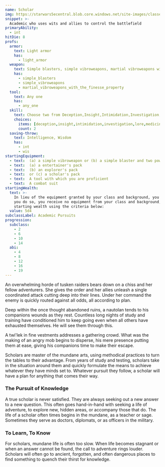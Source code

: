 ```yaml
---
name: Scholar
img: https://starwars5ecentral.blob.core.windows.net/site-images/classes/scholar_01.png
snippet: >-
  Academic who uses wits and allies to control the battlefield
primaryAbility:
  - int
hitDie: 8
profs:
  armor:
    text: Light armor
    has:
      - light_armor
  weapon:
    text: Simple blasters, simple vibroweapons, martial vibroweapons with the finesse property
    has:
      - simple_blasters
      - simple_vibroweapons
      - martial_vibroweapons_with_the_finesse_property
  tool:
    text: Any one
    has:
      - any_one
  skill:
    text: Choose two from Deception,Insight,Intimidation,Investigation,Lore,Medicine,Nature,Persuasion,Survival
    choices:
      items: [deception,insight,intimidation,investigation,lore,medicine,nature,persuasion,survival]
      count: 2
  saving-throw:
    text: Intelligence, Wisdom
    has:
      - int
      - wis
startingEquipment:
  - text:  (a) a simple vibroweapon or (b) a simple blaster and two power cells
  - text:  (a) a entertainer's pack
  - text:  (b) an explorer's pack
  - text:  or (c) a scholar's pack
  - text:  A tool with which you are proficient
  - text:  A combat suit
startingWealth:
  text: >-
    In lieu of the equipment granted by your class and background, you can elect to purchase your starting gear. If
    you do so, you receive no equipment from your class and background, and instead roll for your
    starting wealth using the criteria below:
  value: 5d4
subclassLabel: Academic Pursuits
progression:
  subclass:
    - 2
    - 6
    - 10
    - 14
  abi:
    - 4
    - 8
    - 12
    - 16
    - 19
---
```

An overwhelming horde of tusken raiders bears down on a chiss and her fellow adventurers. She gives the order and her allies unleash a single coordinated attack cutting deep into their lines. Under her command the enemy is quickly routed against all odds, all according to plan.

Deep within the once thought abandoned ruins, a nautolan tends to his companions wounds as they rest. Countless long nights of study and training have conditioned him to keep going even when all others have exhausted themselves. He will see them through this.

A twi'lek in fine vestments addresses a gathering crowd. What was the making of an angry mob begins to disperse, his mere presence putting them at ease, giving his companions time to make their escape. 

Scholars are master of the mundane arts, using methodical practices to turn the tables to their advantage. From years of study and testing, scholars take in the situation around them and quickly formulate the means to achieve whatever they have minds set to. Whatever pursuit they follow, a scholar will have a plan for anything that comes their way.

### The Pursuit of Knowledge
A true scholar is never satisfied. They are always seeking out a new answer to a new question. This often goes hand-in-hand with seeking a life of adventure, to explore new, hidden areas, or accompany those that do. The life of a scholar often times begins in the mundane, as a teacher or sage. Sometimes they serve as doctors, diplomats, or as officers in the military.

### To Learn, To Know
For scholars, mundane life is often too slow. When life becomes stagnant or when an answer cannot be found, the call to adventure rings louder. Scholars will often go to ancient, forgotten, and often dangerous places to find something to quench their thirst for knowledge.
